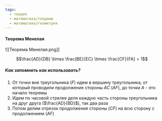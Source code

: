```yaml
---
tags:
  - теория
  - математика/теорема
  - математика/геометрия
---
```

#### Теорема Менелая

![[Теорема Менелая.png]]

$$\frac{AD}{DB} \times \frac{BE}{EC} \times \frac{CF}{FA} = 1$$

##### Как запомнить как использовать?
1. От точки вне треугольника ($F$) идем в вершину треугольника, от который проводили продолжение стороны $AC$ ($AF$), до точки $A$ - это начало теоремы
2. Идем по часовой стрелке деля каждую часть стороны треугольника на друг друга ($\frac{AD}{BD}$), так два раза
3. Потом делим отрезок продолжения стороны ($CF$) на всю сторону с продолжением ($AF$)